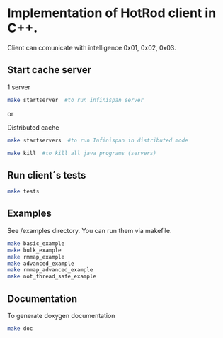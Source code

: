 Implementation of HotRod client in C++.
==============
Client can comunicate with intelligence 0x01, 0x02, 0x03.

Start cache server
--------------
1 server
```bash
make startserver  #to run infinispan server
```

or

Distributed cache
```bash
make startservers  #to run Infinispan in distributed mode

make kill  #to kill all java programs (servers)
```


Run client´s tests
--------------
```bash
make tests
```

Examples
--------------
See /examples directory.
You can run them via makefile.

```bash
make basic_example
make bulk_example
make rmmap_example
make advanced_example
make rmmap_advanced_example
make not_thread_safe_example
```

Documentation
--------------
To generate doxygen documentation
```bash
make doc
```
